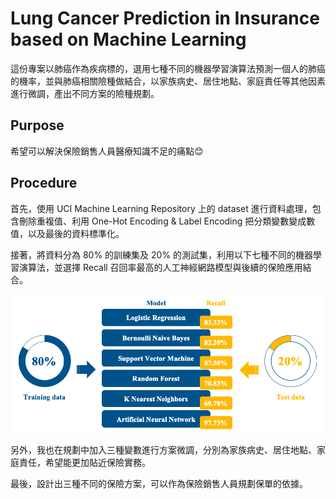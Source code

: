 # Lung Cancer Prediction in Insurance based on Machine Learning

這份專案以肺癌作為疾病標的，選用七種不同的機器學習演算法預測一個人的肺癌的機率，並與肺癌相關險種做結合，以家族病史、居住地點、家庭責任等其他因素進行微調，產出不同方案的險種規劃。

## Purpose

希望可以解決保險銷售人員醫療知識不足的痛點😊

## Procedure

首先，使用 UCI Machine Learning Repository 上的 dataset 進行資料處理，包含刪除重複值、利用 One-Hot Encoding & Label Encoding 把分類變數變成數值，以及最後的資料標準化。  

接著，將資料分為 80% 的訓練集及 20% 的測試集，利用以下七種不同的機器學習演算法，並選擇 Recall 召回率最高的人工神經網路模型與後續的保險應用結合。

![image](model.png)

另外，我也在規劃中加入三種變數進行方案微調，分別為家族病史、居住地點、家庭責任，希望能更加貼近保險實務。  

最後，設計出三種不同的保險方案，可以作為保險銷售人員規劃保單的依據。

